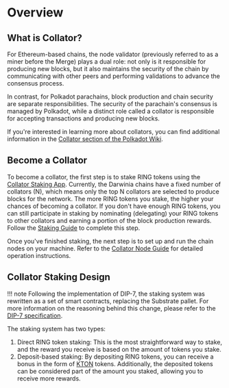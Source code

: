 # Overview


## What is Collator?

For Ethereum-based chains, the node validator (previously referred to as a miner before the Merge) plays a dual role: not only is it responsible for producing new blocks, but it also maintains the security of the chain by communicating with other peers and performing validations to advance the consensus process. 

In contrast, for Polkadot parachains, block production and chain security are separate responsibilities. The security of the parachain's consensus is managed by Polkadot, while a distinct role called a collator is responsible for accepting transactions and producing new blocks.

If you're interested in learning more about collators, you can find additional information in the [Collator section of the Polkadot Wiki](https://wiki.polkadot.network/docs/learn-collator).

## Become a Collator

To become a collator, the first step is to stake RING tokens using the [Collator Staking App](https://collator-staking.darwinia.network/). Currently, the Darwinia chains have a fixed number of collators (N), which means only the top N collators are selected to produce blocks for the network. The more RING tokens you stake, the higher your chances of becoming a collator. If you don't have enough RING tokens, you can still participate in staking by nominating (delegating) your RING tokens to other collators and earning a portion of the block production rewards. Follow the [Staking Guide](../community/guide/staking.md) to complete this step.

Once you've finished staking, the next step is to set up and run the chain nodes on your machine. Refer to the [Collator Node Guide](../node-operators/run-collator-node.md) for detailed operation instructions.

## Collator Staking Design

!!! note
    Following the implementation of DIP-7, the staking system was rewritten as a set of smart contracts, replacing the Substrate pallet. For more information on the reasoning behind this change, please refer to the [DIP-7 specification](https://dips.darwinia.network/DIPs/dip-7.html).

The staking system has two types:

1. Direct RING token staking: This is the most straightforward way to stake, and the reward you receive is based on the amount of tokens you stake.
2. Deposit-based staking: By depositing RING tokens, you can receive a bonus in the form of [KTON](../community/orgs/ktondao.md) tokens. Additionally, the deposited tokens can be considered part of the amount you staked, allowing you to receive more rewards.


